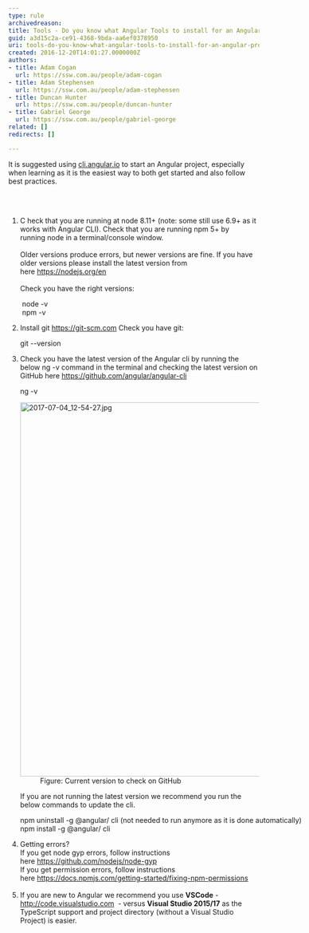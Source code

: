 ```yaml
---
type: rule
archivedreason: 
title: Tools - Do you know what Angular Tools to install for an Angular project?
guid: a3d15c2a-ce91-4368-9bda-aa6ef0378950
uri: tools-do-you-know-what-angular-tools-to-install-for-an-angular-project
created: 2016-12-20T14:01:27.0000000Z
authors:
- title: Adam Cogan
  url: https://ssw.com.au/people/adam-cogan
- title: Adam Stephensen
  url: https://ssw.com.au/people/adam-stephensen
- title: Duncan Hunter
  url: https://ssw.com.au/people/duncan-hunter
- title: Gabriel George
  url: https://ssw.com.au/people/gabriel-george
related: []
redirects: []

---
```



<p>It is suggested using&#160;<a href="http&#58;//cli.angular.io/">cli.angular.io</a>&#160;to start an&#160;Angular&#160;project, especially when learning as it is the easiest way to both get started and also follow best practices.​<br></p>
<br><excerpt class='endintro'></excerpt><br>
<ol><li>C heck&#160;that you are running at node 8.11+ (note&#58; some still use&#160;6.9+ as it works with Angular CLI). Check that you are running npm&#160;5+&#160;by running&#160;node&#160;in a terminal/console window. <br><br>Older versions produce errors, but newer versions are fine. If you have older versions please install the latest version from here&#160;<a href="https&#58;//nodejs.org/en/">https&#58;//nodejs.org/en</a><br><br>Check you have the right versions&#58;<p class="ssw15-rteElement-CodeArea">&#160;node -v<br>&#160;npm -v<br></p></li><li>Install git&#160;<a href="https&#58;//git-scm.com/">https&#58;//git-scm.com</a> Check you have git&#58;&#160;<p class="ssw15-rteElement-CodeArea" style="width&#58;751.438px;">git --version<br></p></li><li>Check you have the latest version of the Angular cli&#160;by running the below ng -v command in the terminal and checking the latest version on GitHub&#160;here&#160;<a href="https&#58;//github.com/angular/angular-cli">https&#58;//github.com/angular/angular-cli </a> <br> 
      <p class="ssw15-rteElement-CodeArea" style="width&#58;751.438px;">ng -v<br></p><dl class="image"><dt> <img src="/SiteAssets/angular-the-stuff-to-install/2017-07-04_12-54-27.jpg" alt="2017-07-04_12-54-27.jpg" style="width&#58;750px;" /> </dt><dd>Figure&#58; Current version to check on GitHub</dd></dl><p>If you are not running the latest version we recommend you run the below commands to update the cli. <br></p></li><p class="ssw15-rteElement-CodeArea" style="width&#58;751.438px;">npm uninstall -g @angular/ cli&#160;(not needed to run anymore as it is done automatically)<br>npm install -g&#160;@angular/ cli<br></p><li>Getting errors?<br>If you get node gyp errors, follow instructions here&#160;<a href="https&#58;//github.com/nodejs/node-gyp">https&#58;//github.com/nodejs/node-gyp</a> <br>If you get permission errors,&#160;follow instructions here&#160;<a href="https&#58;//docs.npmjs.com/getting-started/fixing-npm-permissions">https&#58;//docs.npmjs.com/getting-started/fixing-npm-permissions</a> <br><br></li><li>If you are new to Angular we recommend you use&#160;<b>VSCode</b>&#160;- <a href="http&#58;//code.visualstudio.com/">http&#58;//code.visualstudio.com</a>&#160; -&#160;versus&#160;<b>Visual Studio 2015/17</b>&#160;as the TypeScript support and project directory (without a Visual Studio Project) is easier.</li></ol>


